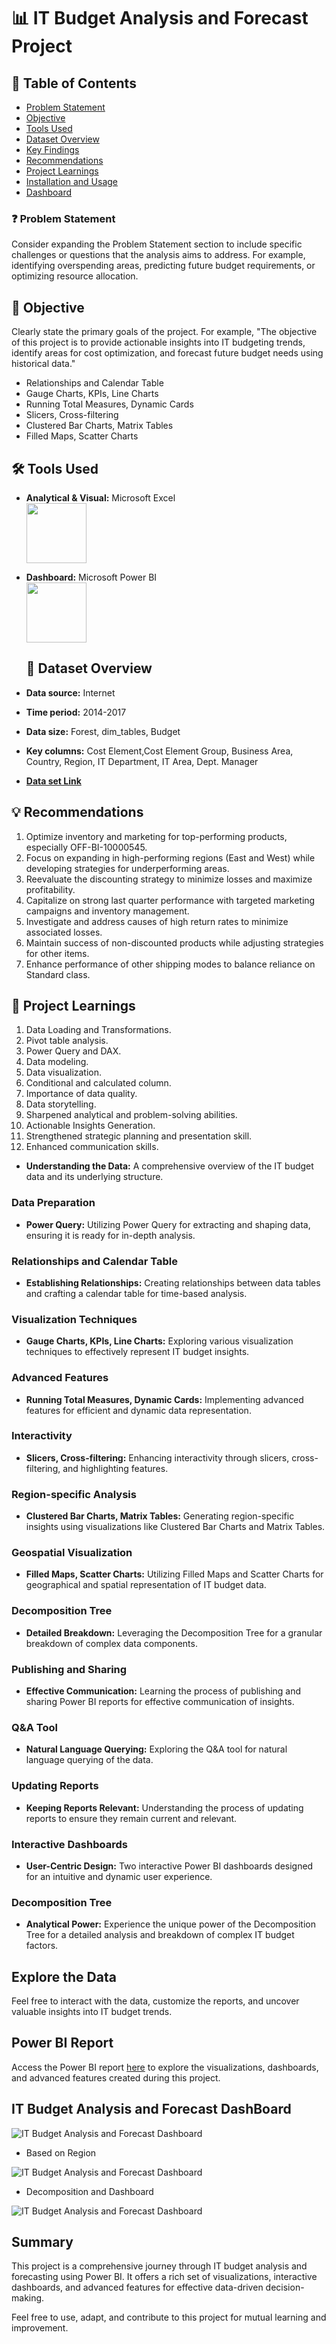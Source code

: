 # 📊 IT Budget Analysis and Forecast Project

## 📕 Table of Contents
- [Problem Statement](#-problem-statement)
- [Objective](#-objective)
- [Tools Used](#%EF%B8%8F-tools-used)
- [Dataset Overview](#-dataset-overview)
- [Key Findings](#-key-findings)
- [Recommendations](#-recommendations)
- [Project Learnings](#-project-learnings)
- [Installation and Usage](#-installation-and-usage)
- [Dashboard](#-dashboard)
  

### ❓ Problem Statement
Consider expanding the Problem Statement section to include specific challenges or questions that the analysis aims to address. For example, identifying overspending areas, predicting future budget requirements, or optimizing resource allocation.

## 🎯 Objective
Clearly state the primary goals of the project. For example, "The objective of this project is to provide actionable insights into IT budgeting trends, identify areas for cost optimization, and forecast future budget needs using historical data."

- Relationships and Calendar Table
- Gauge Charts, KPIs, Line Charts
- Running Total Measures, Dynamic Cards
- Slicers, Cross-filtering
- Clustered Bar Charts, Matrix Tables
- Filled Maps, Scatter Charts

## 🛠️ Tools Used
- **Analytical & Visual:**  Microsoft Excel\
  <img width="96" height="96" src=https://github.com/Boomihasri/Finance_analysis_dashboard/blob/main/icons8-microsoft-excel-144.png/>
- **Dashboard:** Microsoft Power BI\
  <img width="96" height="96" src=https://github.com/Boomihasri/Finance_analysis_dashboard/blob/main/power%20bi%20logo.png/>

  ## 📅 Dataset Overview
- **Data source:** Internet
- **Time period:** 2014-2017
- **Data size:** Forest, dim_tables, Budget
- **Key columns:** Cost Element,Cost Element Group, Business Area, Country, Region, IT Department, IT Area, Dept. Manager
- [**Data set Link**](https://github.com/Boomihasri/Finance_analysis_dashboard/blob/main/Finance%20Excel%20Dashboard.xlsx)

## 💡 Recommendations
1. Optimize inventory and marketing for top-performing products, especially OFF-BI-10000545.
2. Focus on expanding in high-performing regions (East and West) while developing strategies for underperforming areas.
3. Reevaluate the discounting strategy to minimize losses and maximize profitability.
4. Capitalize on strong last quarter performance with targeted marketing campaigns and inventory management.
5. Investigate and address causes of high return rates to minimize associated losses.
6. Maintain success of non-discounted products while adjusting strategies for other items.
7. Enhance performance of other shipping modes to balance reliance on Standard class.

## 🧠 Project Learnings
1. Data Loading and Transformations.
2. Pivot table analysis.
3. Power Query and DAX.
4. Data modeling.
5. Data visualization.
6. Conditional and calculated column.
7. Importance of data quality.
8. Data storytelling.
9. Sharpened analytical and problem-solving abilities.
10. Actionable Insights Generation.
11. Strengthened strategic planning and  presentation skill.
12. Enhanced communication skills.

  

- **Understanding the Data:** A comprehensive overview of the IT budget data and its underlying structure.

### Data Preparation

- **Power Query:** Utilizing Power Query for extracting and shaping data, ensuring it is ready for in-depth analysis.

### Relationships and Calendar Table

- **Establishing Relationships:** Creating relationships between data tables and crafting a calendar table for time-based analysis.

### Visualization Techniques

- **Gauge Charts, KPIs, Line Charts:** Exploring various visualization techniques to effectively represent IT budget insights.

### Advanced Features

- **Running Total Measures, Dynamic Cards:** Implementing advanced features for efficient and dynamic data representation.

### Interactivity

- **Slicers, Cross-filtering:** Enhancing interactivity through slicers, cross-filtering, and highlighting features.

### Region-specific Analysis

- **Clustered Bar Charts, Matrix Tables:** Generating region-specific insights using visualizations like Clustered Bar Charts and Matrix Tables.

### Geospatial Visualization

- **Filled Maps, Scatter Charts:** Utilizing Filled Maps and Scatter Charts for geographical and spatial representation of IT budget data.

### Decomposition Tree

- **Detailed Breakdown:** Leveraging the Decomposition Tree for a granular breakdown of complex data components.

### Publishing and Sharing

- **Effective Communication:** Learning the process of publishing and sharing Power BI reports for effective communication of insights.

### Q&A Tool

- **Natural Language Querying:** Exploring the Q&A tool for natural language querying of the data.

### Updating Reports

- **Keeping Reports Relevant:** Understanding the process of updating reports to ensure they remain current and relevant.

### Interactive Dashboards

- **User-Centric Design:** Two interactive Power BI dashboards designed for an intuitive and dynamic user experience.

### Decomposition Tree

- **Analytical Power:** Experience the unique power of the Decomposition Tree for a detailed analysis and breakdown of complex IT budget factors.

## Explore the Data

Feel free to interact with the data, customize the reports, and uncover valuable insights into IT budget trends.

## Power BI Report

Access the Power BI report [here](https://app.powerbi.com/groups/me/reports/c13f2f15-5f08-43c5-b3cb-c1b508eb261d/ReportSection9828415fc69deae445d7?experience=power-bi) to explore the visualizations, dashboards, and advanced features created during this project.

## IT Budget Analysis and Forecast DashBoard

![IT Budget Analysis and Forecast Dashboard](https://raw.githubusercontent.com/Gokul-Raja84/Power-BI-Interactive-Dashboard-Projects/main/IT%20Budget%20Analysis%20and%20Forecast/Head%20Dashboard.jpg)

- Based on Region

![IT Budget Analysis and Forecast Dashboard](https://raw.githubusercontent.com/Gokul-Raja84/Power-BI-Interactive-Dashboard-Projects/main/IT%20Budget%20Analysis%20and%20Forecast/Region%20Dashboard.jpg)

- Decomposition and Dashboard

![IT Budget Analysis and Forecast Dashboard](https://raw.githubusercontent.com/Gokul-Raja84/Power-BI-Interactive-Dashboard-Projects/main/IT%20Budget%20Analysis%20and%20Forecast/Decomposition%20Dashboard.jpg)


## Summary

This project is a comprehensive journey through IT budget analysis and forecasting using Power BI. It offers a rich set of visualizations, interactive dashboards, and advanced features for effective data-driven decision-making.

Feel free to use, adapt, and contribute to this project for mutual learning and improvement.
